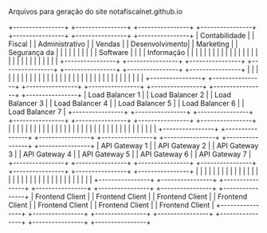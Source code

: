 Arquivos para geração do site notafiscalnet.github.io



+----------------+  +----------------+  +----------------+  +----------------+  +----------------+  +----------------+  +----------------+
| Contabilidade  |  | Fiscal         |  | Administrativo |  | Vendas         |  | Desenvolvimento|  | Marketing      |  | Segurança da   |
|                |  |                |  |                |  |                |  | Software      |  |                |  | Informação     |
|                |  |                |  |                |  |                |  |               |  |                |  |                |
|                |  |                |  |                |  |                |  |               |  |                |  |                |
+----------------+  +----------------+  +----------------+  +----------------+  +----------------+  +----------------+  +----------------+
         |                   |                   |                   |                   |                   |                   |
         |                   |                   |                   |                   |                   |                   |
         |                   |                   |                   |                   |                   |                   |
         |                   |                   |                   |                   |                   |                   |
         |                   |                   |                   |                   |                   |                   |
+----------------+  +----------------+  +----------------+  +----------------+  +----------------+  +----------------+  +----------------+
| Load Balancer 1 |  | Load Balancer 2 |  | Load Balancer 3 |  | Load Balancer 4 |  | Load Balancer 5 |  | Load Balancer 6 |  | Load Balancer 7 |
+----------------+  +----------------+  +----------------+  +----------------+  +----------------+  +----------------+  +----------------+
         |                   |                   |                   |                   |                   |                   |
         |                   |                   |                   |                   |                   |                   |
         |                   |                   |                   |                   |                   |                   |
         |                   |                   |                   |                   |                   |                   |
         |                   |                   |                   |                   |                   |                   |
+----------------+  +----------------+  +----------------+  +----------------+  +----------------+  +----------------+  +----------------+
| API Gateway 1  |  | API Gateway 2  |  | API Gateway 3  |  | API Gateway 4  |  | API Gateway 5  |  | API Gateway 6  |  | API Gateway 7  |
+----------------+  +----------------+  +----------------+  +----------------+  +----------------+  +----------------+  +----------------+
         |                   |                   |                   |                   |                   |                   |
         |                   |                   |                   |                   |                   |                   |
         |                   |                   |                   |                   |                   |                   |
         |                   |                   |                   |                   |                   |                   |
         |                   |                   |                   |                   |                   |                   |
+----------------+  +----------------+  +----------------+  +----------------+  +----------------+  +----------------+  +----------------+
| Frontend Client |  | Frontend Client |  | Frontend Client |  | Frontend Client |  | Frontend Client |  | Frontend Client |  | Frontend Client |
+----------------+  +----------------+  +----------------+  +----------------+  +----------------+  +----------------+  +----------------+

